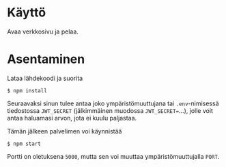# Käyttö
Avaa verkkosivu ja pelaa.

# Asentaminen
Lataa lähdekoodi ja suorita
```
$ npm install
```

Seuraavaksi sinun tulee antaa joko ympäristömuuttujana tai `.env`-nimisessä
tiedostossa `JWT_SECRET` (jälkimmäinen muodossa `JWT_SECRET=`...), jolle voit 
antaa haluamasi arvon, jota ei kuulu paljastaa.

Tämän jälkeen palvelimen voi käynnistää
```
$ npm start
```

Portti on oletuksena `5000`, mutta sen voi muuttaa ympäristömuuttujalla `PORT`.
